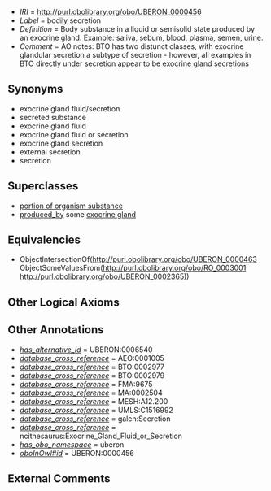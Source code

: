  * *IRI* = http://purl.obolibrary.org/obo/UBERON_0000456
 * *Label* = bodily secretion
 * *Definition* = Body substance in a liquid or semisolid state produced by an exocrine gland. Example: saliva, sebum, blood, plasma, semen, urine.
 * *Comment* = AO notes: BTO has two distunct classes, with exocrine glandular secretion a subtype of secretion - however, all examples in BTO directly under secretion appear to be exocrine gland secretions

## Synonyms

 * exocrine gland fluid/secretion
 * secreted substance
 * exocrine gland fluid
 * exocrine gland fluid or secretion
 * exocrine gland secretion
 * external secretion
 * secretion

## Superclasses

 * [portion of organism substance](../../UBERON/63/UBERON_0000463.md)
 * [produced_by](../../RO/01/RO_0003001.md) some [exocrine gland](../../UBERON/65/UBERON_0002365.md)

## Equivalencies

 * ObjectIntersectionOf(<http://purl.obolibrary.org/obo/UBERON_0000463> ObjectSomeValuesFrom(<http://purl.obolibrary.org/obo/RO_0003001> <http://purl.obolibrary.org/obo/UBERON_0002365>))

## Other Logical Axioms


## Other Annotations

 * *[has_alternative_id](../../Id/oboInOwl#hasAlternativeId.md)* = UBERON:0006540
 * *[database_cross_reference](../../ef/oboInOwl#hasDbXref.md)* = AEO:0001005
 * *[database_cross_reference](../../ef/oboInOwl#hasDbXref.md)* = BTO:0002977
 * *[database_cross_reference](../../ef/oboInOwl#hasDbXref.md)* = BTO:0002979
 * *[database_cross_reference](../../ef/oboInOwl#hasDbXref.md)* = FMA:9675
 * *[database_cross_reference](../../ef/oboInOwl#hasDbXref.md)* = MA:0002504
 * *[database_cross_reference](../../ef/oboInOwl#hasDbXref.md)* = MESH:A12.200
 * *[database_cross_reference](../../ef/oboInOwl#hasDbXref.md)* = UMLS:C1516992
 * *[database_cross_reference](../../ef/oboInOwl#hasDbXref.md)* = galen:Secretion
 * *[database_cross_reference](../../ef/oboInOwl#hasDbXref.md)* = ncithesaurus:Exocrine_Gland_Fluid_or_Secretion
 * *[has_obo_namespace](../../ce/oboInOwl#hasOBONamespace.md)* = uberon
 * *[oboInOwl#id](../../id/oboInOwl#id.md)* = UBERON:0000456

## External Comments

